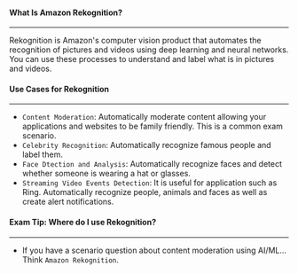#### What Is Amazon Rekognition?

___
Rekognition is Amazon's computer vision product that automates the recognition of pictures and videos using deep
learning and neural networks. You can use these processes to understand and label what is in pictures and videos.

#### Use Cases for Rekognition

___

* `Content Moderation`: Automatically moderate content allowing your applications and websites to be family friendly.
  This is a common exam scenario.
* `Celebrity Recognition`: Automatically recognize famous people and label them.
* `Face Dtection and Analysis`: Automatically recognize faces and detect whether someone is wearing a hat or glasses.
* `Streaming Video Events Detection`: It is useful for application such as Ring. Automatically recognize people, animals
  and faces as well as create alert notifications.

#### Exam Tip: Where do I use Rekognition?

___

* If you have a scenario question about content moderation using AI/ML... Think `Amazon Rekognition`.